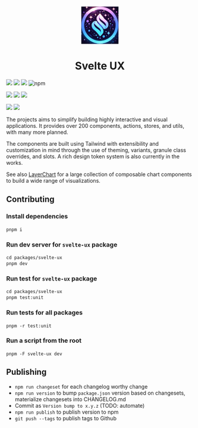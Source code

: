 
<p align="center">
  <img alt="svelte-ux logo" height="100px" src="./static/logos/logo.jpg" />  
</p>
<h1 align="center">Svelte UX</h1>

![](https://img.shields.io/github/license/techniq/svelte-ux?style=flat)
[![](https://img.shields.io/github/actions/workflow/status/techniq/svelte-ux/ci.yml?style=flat)](https://github.com/techniq/svelte-ux/actions/workflows/ci.yml)
[![](https://img.shields.io/npm/v/svelte-ux?style=flat)](https://www.npmjs.com/package/svelte-ux)
![npm](https://img.shields.io/npm/dw/svelte-ux?style=flat&color=orange)

[![](https://img.shields.io/badge/Open_in-SvelteLab-black?logo=svelte&color=%23FF3E00)](https://www.sveltelab.dev/?provider=github&owner=techniq&repo=svelte-ux&branch=main&path=%2Fpackages%2Fcreate-svelte-ux%2Ftemplates%2Fstarter) [![](https://img.shields.io/badge/Open_in-StackBlitz-black?logo=stackblitz&color=%231269D3)](https://stackblitz.com/github/techniq/svelte-ux/tree/main/packages/create-svelte-ux/templates/starter) [![](https://img.shields.io/badge/Open_in-CodeSandbox-black?logo=codesandbox&color=%23151515)](https://codesandbox.io/p/sandbox/github/techniq/svelte-ux/tree/main/packages/create-svelte-ux/templates/starter)

![](https://img.shields.io/github/license/svelte-ux?style=flat)
[![](https://dcbadge.vercel.app/api/server/697JhMPD3t?style=flat)](https://discord.gg/697JhMPD3t)


The projects aims to simplify building highly interactive and visual applications. It provides over 200 components, actions, stores, and utils, with many more planned.

The components are built using Tailwind with extensibility and customization in mind through the use of theming, variants, granule class overrides, and slots. A rich design token system is also currently in the works.

See also [LayerChart](https://layerchart.com) for a large collection of composable chart components to build a wide range of visualizations.

## Contributing

### Install dependencies

```
pnpm i
```

### Run dev server for `svelte-ux` package

```
cd packages/svelte-ux
pnpm dev
```

### Run test for `svelte-ux` package

```
cd packages/svelte-ux
pnpm test:unit
```

### Run tests for all packages

```
pnpm -r test:unit
```

### Run a script from the root

```
pnpm -F svelte-ux dev
```

## Publishing

- `npm run changeset` for each changelog worthy change
- `npm run version` to bump `package.json` version based on changesets, materialize changesets into CHANGELOG.md
- Commit as `Version bump to x.y.z` (TODO: automate)
- `npm run publish` to publish version to npm
- `git push --tags` to publish tags to Github

```

```
